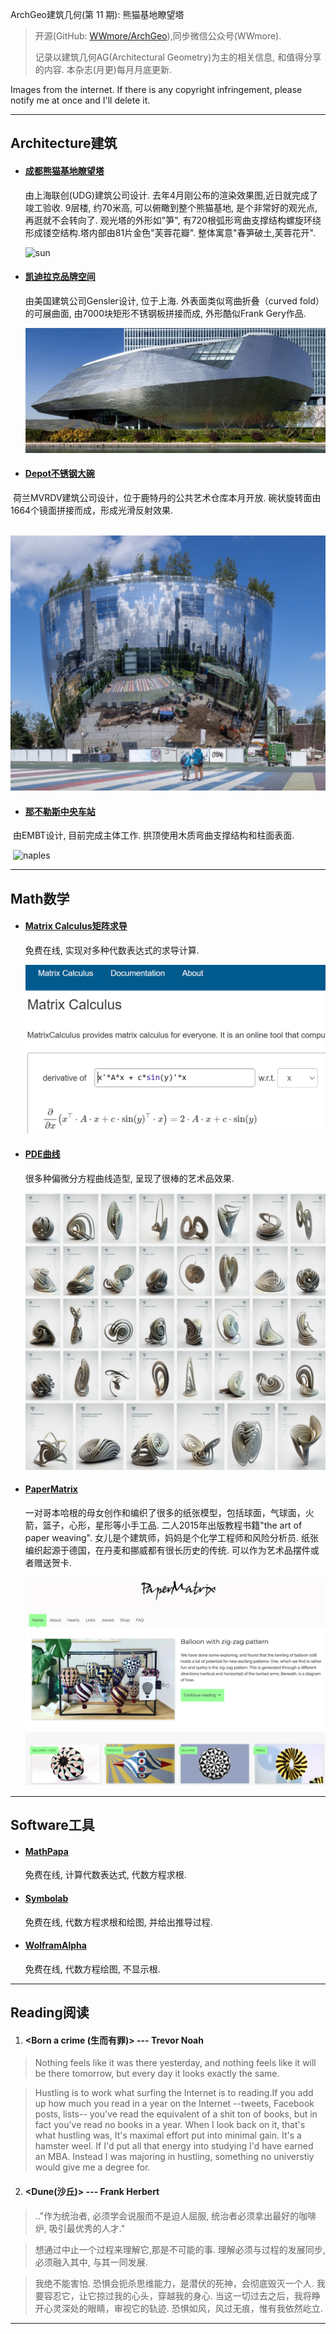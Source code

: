 ArchGeo建筑几何(第 11 期): 熊猫基地瞭望塔

> 开源(GitHub: [WWmore/ArchGeo](https://github.com/wwmore/ArchGeo)),同步微信公众号(WWmore).
>
> 记录以建筑几何AG(Architectural Geometry)为主的相关信息, 和值得分享的内容.
> 本杂志(月更)每月月底更新.

Images from the internet. If there is any copyright infringement, please notify me at once and I'll delete it.

------



## Architecture建筑

- #### [成都熊猫基地瞭望塔](https://www.163.com/dy/article/GPU7LE5L0514ETGI.html)

  由上海联创(UDG)建筑公司设计. 去年4月刚公布的渲染效果图,近日就完成了竣工验收. 9层楼, 约70米高, 可以俯瞰到整个熊猫基地, 是个非常好的观光点, 再逛就不会转向了. 观光塔的外形如"笋", 有720根弧形弯曲支撑结构螺旋环绕形成镂空结构.塔内部由81片金色"芙蓉花瓣". 整体寓意"春笋破土,芙蓉花开".

  ![sun](/asset/2021-11/sun2.png)

- #### [凯迪拉克品牌空间](https://www.archdaily.cn/cn/971133/kai-di-la-ke-pin-pai-kong-jian-gensler)

  由美国建筑公司Gensler设计, 位于上海. 外表面类似弯曲折叠（curved fold）的可展曲面,  由7000块矩形不锈钢板拼接而成, 外形酷似Frank Gery作品.

  ![cadillac](/asset/2021-11/cadillac.png)

- #### [Depot不锈钢大碗](https://www.archdaily.cn/cn/971219/mvrdvxin-zuo-lu-te-dan-depotgong-gong-yi-zhu-cang-ku-zheng-shi-xiang-gong-zhong-kai-fang)

​	荷兰MVRDV建筑公司设计，位于鹿特丹的公共艺术仓库本月开放. 碗状旋转面由1664个镜面拼接而成，形成光滑反射效果. 

​		![depot](/asset/2021-11/depot.png)

- #### [那不勒斯中央车站](https://www.archdaily.cn/cn/970657/na-bu-le-si-embtmu-cai-zhong-yang-che-zhan-gong-bu-zui-xin-zhao-pian/616fbafbf91c812a7e0000d0-new-images-reveal-embts-timber-central-station-in-naples-photo?next_project=no)

​	由EMBT设计, 目前完成主体工作. 拱顶使用木质弯曲支撑结构和柱面表面.

​		![naples](/asset/2021-11/naples.png)

------



## Math数学

- #### [Matrix Calculus矩阵求导](http://www.matrixcalculus.org/matrixCalculus)

  免费在线, 实现对多种代数表达式的求导计算.

  ![matrix_calculus](/asset/2021-11/matrix_calculus.png)

- #### [PDE曲线](https://chaoticatmospheres.com/mathrules-strange-attractors)

  很多种偏微分方程曲线造型, 呈现了很棒的艺术品效果.

  ![pde](/asset/2021-11/pde.png)

- #### [PaperMatrix](https://papermatrix.wordpress.com/)

  一对哥本哈根的母女创作和编织了很多的纸张模型，包括球面，气球面，火箭，篮子，心形，星形等小手工品. 二人2015年出版教程书籍"the art of paper weaving". 女儿是个建筑师，妈妈是个化学工程师和风险分析员. 纸张编织起源于德国，在丹麦和挪威都有很长历史的传统. 可以作为艺术品摆件或者赠送贺卡. 

  ![paper_matrix](/asset/2021-11/paper_matrix.png)



------



## Software工具

- #### [MathPapa](https://www.mathpapa.com/algebra-calculator.html?q=3x+2%3D14)

  免费在线, 计算代数表达式, 代数方程求根.

- #### [Symbolab](https://zs.symbolab.com/solver/equation-calculator/0.25%5Ccdot%20x%5E%7B4%7D-1-x%5E%7B2%7D%3D0?or=input)

  免费在线, 代数方程求根和绘图, 并给出推导过程.

- #### [WolframAlpha](https://www.wolframalpha.com/input/?i2d=true&i=plot+inequality+0.25*Power%5Bx%2C4%5D-1-Power%5Bx%2C2%5D%3D0)

  免费在线, 代数方程绘图, 不显示根.

------



## Reading阅读

1. #### <Born a crime (生而有罪)> --- Trevor Noah

> Nothing feels like it was there yesterday, and nothing feels like it will be there tomorrow, but every day it looks exactly the same.

> Hustling is to work what surfing the Internet is to reading.If you add up how much you read in a year on the Internet --tweets, Facebook posts, lists-- you've read the equivalent of a shit ton of books, but in fact you've read no books in a year. When I look back on it, that's what hustling was, It's maximal effort put into minimal gain. It's a hamster weel. If I'd put all that energy into studying I'd have earned an MBA. Instead I was majoring in hustling, something no universtiy would give me a degree for.

2. #### <Dune(沙丘)> --- Frank Herbert

> .."作为统治者, 必须学会说服而不是迫人屈服, 统治者必须拿出最好的咖啡炉, 吸引最优秀的人才."

> 想通过中止一个过程来理解它,那是不可能的事. 理解必须与过程的发展同步, 必须融入其中, 与其一同发展.

> 我绝不能害怕. 恐惧会扼杀思维能力，是潜伏的死神，会彻底毁灭一个人. 我要容忍它，让它掠过我的心头，穿越我的身心. 当这一切过去之后，我将睁开心灵深处的眼睛，审视它的轨迹. 恐惧如风，风过无痕，惟有我依然屹立. 

------


